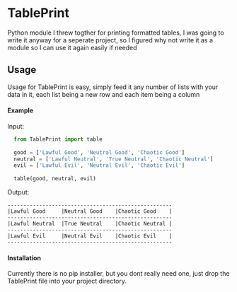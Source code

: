 # TablePrint
Python module I threw togther for printing formatted tables, I was going to write it anyway for a seperate project, so I figured why not write it as a module so I can use it again easily if needed

## Usage
Usage for TablePrint is easy, simply feed it any number of lists with your data in it, each list being a new row and each item being a column
#### Example
Input:
```python
  from TablePrint import table
  
  good = ['Lawful Good', 'Neutral Good', 'Chaotic Good']
  neutral = ['Lawful Neutral', 'True Neutral', 'Chaotic Neutral']
  evil = ['Lawful Evil', 'Neutral Evil', 'Chaotic Evil']
  
  table(good, neutral, evil)
```
Output:
```
----------------------------------------------------
|Lawful Good     |Neutral Good    |Chaotic Good    |
----------------------------------------------------
|Lawful Neutral  |True Neutral    |Chaotic Neutral |
----------------------------------------------------
|Lawful Evil     |Neutral Evil    |Chaotic Evil    |
----------------------------------------------------
```
#### Installation
Currently there is no pip installer, but you dont really need one, just drop the TablePrint file into your project directory.
